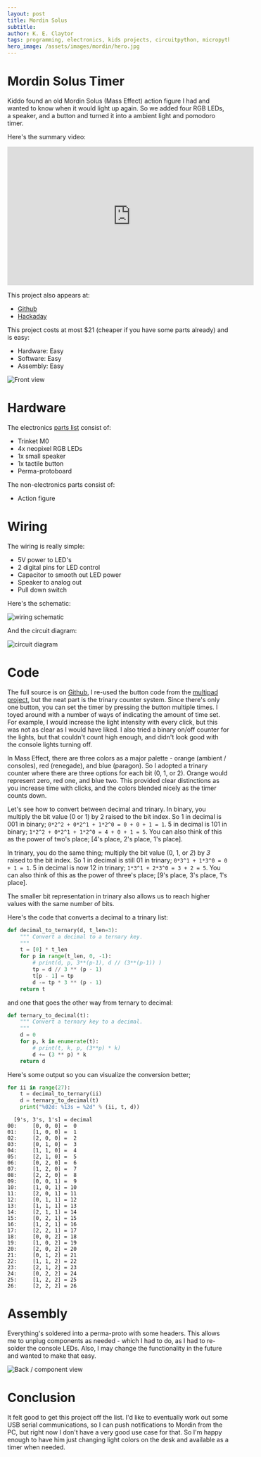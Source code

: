```yaml
---
layout: post
title: Mordin Solus
subtitle:
author: K. E. Claytor
tags: programming, electronics, kids projects, circuitpython, micropython, python, project, easy, diy, pomodoro
hero_image: /assets/images/mordin/hero.jpg
---
```


# Mordin Solus Timer

Kiddo found an old Mordin Solus (Mass Effect) action figure I had and wanted to know when it would light up again.
So we added four RGB LEDs, a speaker, and a button and turned it into a ambient light and pomodoro timer.

Here's the summary video:

<iframe width="560" height="315" src="https://www.youtube.com/watch?v=L14t6L6Qrks" frameborder="0" allow="accelerometer; autoplay; encrypted-media; gyroscope; picture-in-picture" allowfullscreen></iframe>

This project also appears at:
- [Github](https://github.com/KEClaytor/Mordin)
- [Hackaday](https://hackaday.io/project/171283-mordin-solus-light-timer)

This project costs at most $21 (cheaper if you have some parts already) and is easy:
- Hardware: Easy
- Software: Easy
- Assembly: Easy

![Front view](/assets/images/mordin/front.jpg)

# Hardware

The electronics [parts list](http://www.adafruit.com/wishlists/504399) consist of:
- Trinket M0
- 4x neopixel RGB LEDs
- 1x small speaker
- 1x tactile button
- Perma-protoboard

The non-electronics parts consist of:
- Action figure

# Wiring

The wiring is really simple:
- 5V power to LED's
- 2 digital pins for LED control
- Capacitor to smooth out LED power
- Speaker to analog out
- Pull down switch

Here's the schematic:

![wiring schematic](/assets/images/mordin/Mordin_bb.png)

And the circuit diagram:

![circuit diagram](/assets/images/mordin/Mordin_schem.png)

# Code

The full source is on [Github](https://github.com/KEClaytor/Mordin), I re-used the button code from the [multipad project](https://github.com/KEClaytor/multi-pad), but the neat part is the trinary counter system.
Since there's only one button, you can set the timer by pressing the button multiple times.
I toyed around with a number of ways of indicating the amount of time set.
For example, I would increase the light intensity with every click, but this was not as clear as I would have liked.
I also tried a binary on/off counter for the lights, but that couldn't count high enough, and didn't look good with the console lights turning off.

In Mass Effect, there are three colors as a major palette - orange (ambient / consoles), red (renegade), and blue (paragon).
So I adopted a trinary counter where there are three options for each bit (0, 1, or 2).
Orange would represent zero, red one, and blue two.
This provided clear distinctions as you increase time with clicks, and the colors blended nicely as the timer counts down.

Let's see how to convert between decimal and trinary.
In binary, you multiply the bit value (0 or 1) by 2 raised to the bit index.
So 1 in decimal is 001 in binary; `0*2^2 + 0*2^1 + 1*2^0 = 0 + 0 + 1 = 1`.
5 in decimal is 101 in binary; `1*2^2 + 0*2^1 + 1*2^0 = 4 + 0 + 1 = 5`.
You can also think of this as the power of two's place; [4's place, 2's place, 1's place].

In trinary, you do the same thing; multiply the bit value (0, 1, or *2*) by *3* raised to the bit index.
So 1 in decimal is still 01 in trinary; `0*3^1 + 1*3^0 = 0 + 1 = 1`.
5 in decimal is now 12 in trinary; `1*3^1 + 2*3^0 = 3 + 2 = 5`.
You can also think of this as the power of three's place; [9's place, 3's place, 1's place].

The smaller bit representation in trinary also allows us to reach higher values with the same number of bits.

Here's the code that converts a decimal to a trinary list:

```python
def decimal_to_ternary(d, t_len=3):
    """ Convert a decimal to a ternary key.
    """
    t = [0] * t_len
    for p in range(t_len, 0, -1):
        # print(d, p, 3**(p-1), d // (3**(p-1)) )
        tp = d // 3 ** (p - 1)
        t[p - 1] = tp
        d -= tp * 3 ** (p - 1)
    return t
```

and one that goes the other way from ternary to decimal:

```python
def ternary_to_decimal(t):
    """ Convert a ternary key to a decimal.
    """
    d = 0
    for p, k in enumerate(t):
        # print(t, k, p, (3**p) * k)
        d += (3 ** p) * k
    return d
```

Here's some output so you can visualize the conversion better;

```python
for ii in range(27):
    t = decimal_to_ternary(ii)
    d = ternary_to_decimal(t)
    print("%02d: %13s = %2d" % (ii, t, d))
```

```
  [9's, 3's, 1's] = decimal
00:     [0, 0, 0] =  0
01:     [1, 0, 0] =  1
02:     [2, 0, 0] =  2
03:     [0, 1, 0] =  3
04:     [1, 1, 0] =  4
05:     [2, 1, 0] =  5
06:     [0, 2, 0] =  6
07:     [1, 2, 0] =  7
08:     [2, 2, 0] =  8
09:     [0, 0, 1] =  9
10:     [1, 0, 1] = 10
11:     [2, 0, 1] = 11
12:     [0, 1, 1] = 12
13:     [1, 1, 1] = 13
14:     [2, 1, 1] = 14
15:     [0, 2, 1] = 15
16:     [1, 2, 1] = 16
17:     [2, 2, 1] = 17
18:     [0, 0, 2] = 18
19:     [1, 0, 2] = 19
20:     [2, 0, 2] = 20
21:     [0, 1, 2] = 21
22:     [1, 1, 2] = 22
23:     [2, 1, 2] = 23
24:     [0, 2, 2] = 24
25:     [1, 2, 2] = 25
26:     [2, 2, 2] = 26
```

# Assembly

Everything's soldered into a perma-proto with some headers.
This allows me to unplug components as needed - which I had to do, as I had to re-solder the console LEDs.
Also, I may change the functionality in the future and wanted to make that easy.

![Back / component view](/assets/images/mordin/back.jpg)

# Conclusion

It felt good to get this project off the list.
I'd like to eventually work out some USB serial communications, so I can push notifications to Mordin from the PC, but right now I don't have a very good use case for that.
So I'm happy enough to have him just changing light colors on the desk and available as a timer when needed.
